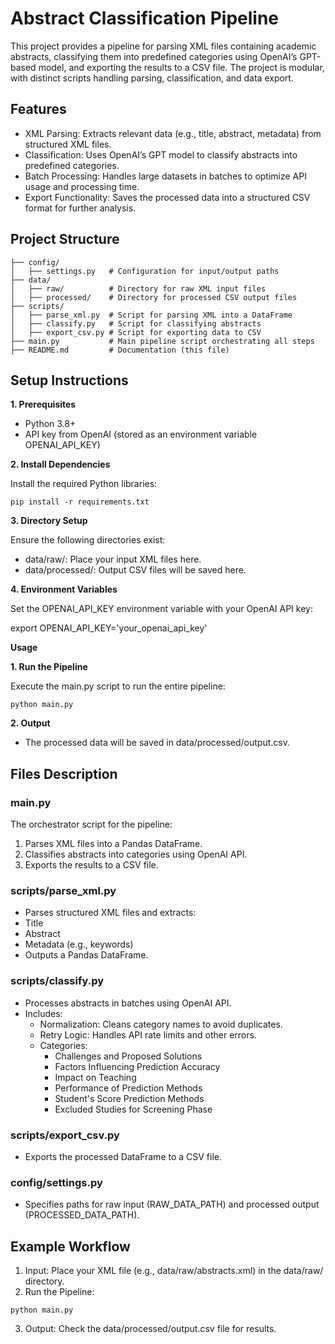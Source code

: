 # Abstract Classification Pipeline

This project provides a pipeline for parsing XML files containing academic abstracts, classifying them into predefined categories using OpenAI’s GPT-based model, and exporting the results to a CSV file. The project is modular, with distinct scripts handling parsing, classification, and data export.

## Features

- XML Parsing: Extracts relevant data (e.g., title, abstract, metadata) from structured XML files.
- Classification: Uses OpenAI’s GPT model to classify abstracts into predefined categories.
- Batch Processing: Handles large datasets in batches to optimize API usage and processing time.
- Export Functionality: Saves the processed data into a structured CSV format for further analysis.

## Project Structure

```
├── config/
│   ├── settings.py   # Configuration for input/output paths
├── data/
│   ├── raw/          # Directory for raw XML input files
│   ├── processed/    # Directory for processed CSV output files
├── scripts/
│   ├── parse_xml.py  # Script for parsing XML into a DataFrame
│   ├── classify.py   # Script for classifying abstracts
│   ├── export_csv.py # Script for exporting data to CSV
├── main.py           # Main pipeline script orchestrating all steps
├── README.md         # Documentation (this file)
```

## Setup Instructions

**1. Prerequisites**

- Python 3.8+
- API key from OpenAI (stored as an environment variable OPENAI_API_KEY)

**2. Install Dependencies**

Install the required Python libraries:
```
pip install -r requirements.txt
```

**3. Directory Setup**

Ensure the following directories exist:
- data/raw/: Place your input XML files here.
- data/processed/: Output CSV files will be saved here.

**4. Environment Variables**

Set the OPENAI_API_KEY environment variable with your OpenAI API key:

export OPENAI_API_KEY='your_openai_api_key'

**Usage**

**1. Run the Pipeline**

Execute the main.py script to run the entire pipeline:

```
python main.py
```

**2. Output**

- The processed data will be saved in data/processed/output.csv.

## Files Description

### main.py

The orchestrator script for the pipeline:
1. Parses XML files into a Pandas DataFrame.
2. Classifies abstracts into categories using OpenAI API.
3. Exports the results to a CSV file.

### scripts/parse_xml.py

- Parses structured XML files and extracts:
- Title
- Abstract
- Metadata (e.g., keywords)
- Outputs a Pandas DataFrame.

### scripts/classify.py

- Processes abstracts in batches using OpenAI API.
- Includes:
  - Normalization: Cleans category names to avoid duplicates.
  - Retry Logic: Handles API rate limits and other errors.
  - Categories:
    - Challenges and Proposed Solutions
    - Factors Influencing Prediction Accuracy
    - Impact on Teaching
    - Performance of Prediction Methods
    - Student's Score Prediction Methods
    - Excluded Studies for Screening Phase

### scripts/export_csv.py

- Exports the processed DataFrame to a CSV file.

### config/settings.py

- Specifies paths for raw input (RAW_DATA_PATH) and processed output (PROCESSED_DATA_PATH).

## Example Workflow

1. Input: Place your XML file (e.g., data/raw/abstracts.xml) in the data/raw/ directory.
2.	Run the Pipeline:

```
python main.py
```


3. Output: Check the data/processed/output.csv file for results.
